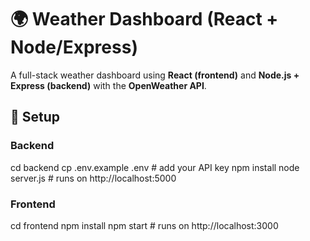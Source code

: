 # 🌍 Weather Dashboard (React + Node/Express)

A full-stack weather dashboard using **React (frontend)** and **Node.js + Express (backend)** with the **OpenWeather API**.

## 🚀 Setup

### Backend
cd backend
cp .env.example .env   # add your API key
npm install
node server.js         # runs on http://localhost:5000

### Frontend
cd frontend
npm install
npm start              # runs on http://localhost:3000
